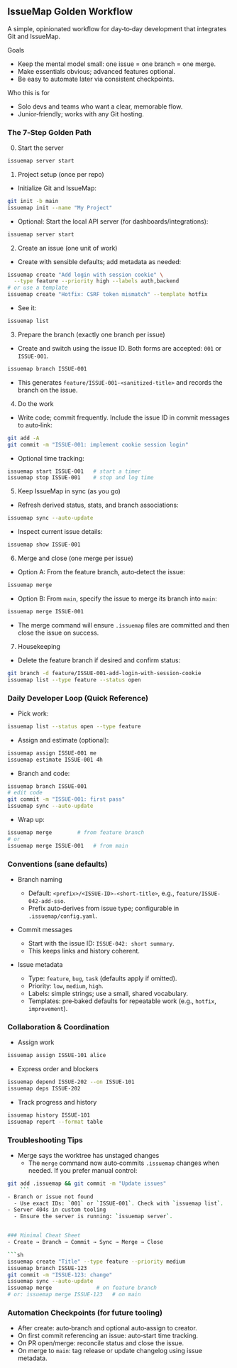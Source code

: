 ## IssueMap Golden Workflow

A simple, opinionated workflow for day‑to‑day development that integrates Git and IssueMap.

Goals
- Keep the mental model small: one issue = one branch = one merge.
- Make essentials obvious; advanced features optional.
- Be easy to automate later via consistent checkpoints.

Who this is for
- Solo devs and teams who want a clear, memorable flow.
- Junior‑friendly; works with any Git hosting.


### The 7‑Step Golden Path

0) Start the server

```sh
issuemap server start
```

1) Project setup (once per repo)
- Initialize Git and IssueMap:

```sh
git init -b main
issuemap init --name "My Project"
```

- Optional: Start the local API server (for dashboards/integrations):

```sh
issuemap server start
  ```

2) Create an issue (one unit of work)
- Create with sensible defaults; add metadata as needed:
```sh
issuemap create "Add login with session cookie" \
  --type feature --priority high --labels auth,backend
# or use a template
issuemap create "Hotfix: CSRF token mismatch" --template hotfix
``` 
- See it:

```sh
issuemap list
```

3) Prepare the branch (exactly one branch per issue)
- Create and switch using the issue ID. Both forms are accepted: `001` or `ISSUE-001`.

```sh
issuemap branch ISSUE-001
```

- This generates `feature/ISSUE-001-<sanitized-title>` and records the branch on the issue.

4) Do the work
- Write code; commit frequently. Include the issue ID in commit messages to auto‑link:

```sh
git add -A
git commit -m "ISSUE-001: implement cookie session login"
```

- Optional time tracking:

```sh
issuemap start ISSUE-001   # start a timer
issuemap stop ISSUE-001    # stop and log time
  ```

5) Keep IssueMap in sync (as you go)
- Refresh derived status, stats, and branch associations:

```sh
issuemap sync --auto-update
```

- Inspect current issue details:

```sh
issuemap show ISSUE-001
```

6) Merge and close (one merge per issue)
- Option A: From the feature branch, auto‑detect the issue:

```sh
issuemap merge
```

- Option B: From `main`, specify the issue to merge its branch into `main`:

```sh
issuemap merge ISSUE-001
```

- The merge command will ensure `.issuemap` files are committed and then close the issue on success.

7) Housekeeping
- Delete the feature branch if desired and confirm status:

```sh
git branch -d feature/ISSUE-001-add-login-with-session-cookie
issuemap list --type feature --status open
```


### Daily Developer Loop (Quick Reference)
- Pick work:

```sh
issuemap list --status open --type feature
```

- Assign and estimate (optional):

```sh
issuemap assign ISSUE-001 me
issuemap estimate ISSUE-001 4h
  ```
- Branch and code:

```sh
issuemap branch ISSUE-001
# edit code
git commit -m "ISSUE-001: first pass"
issuemap sync --auto-update
  ```
- Wrap up:

```sh
issuemap merge        # from feature branch
# or
issuemap merge ISSUE-001   # from main
  ```


### Conventions (sane defaults)
- Branch naming
  - Default: `<prefix>/<ISSUE-ID>-<short-title>`, e.g., `feature/ISSUE-042-add-sso`.
  - Prefix auto‑derives from issue type; configurable in `.issuemap/config.yaml`.

- Commit messages
  - Start with the issue ID: `ISSUE-042: short summary`.
  - This keeps links and history coherent.

- Issue metadata
  - Type: `feature`, `bug`, `task` (defaults apply if omitted).
  - Priority: `low`, `medium`, `high`.
  - Labels: simple strings; use a small, shared vocabulary.
  - Templates: pre‑baked defaults for repeatable work (e.g., `hotfix`, `improvement`).


### Collaboration & Coordination
- Assign work

```sh
issuemap assign ISSUE-101 alice
  ```
- Express order and blockers

```sh
issuemap depend ISSUE-202 --on ISSUE-101
issuemap deps ISSUE-202
  ```
- Track progress and history

```sh
issuemap history ISSUE-101
issuemap report --format table
  ```


### Troubleshooting Tips
- Merge says the worktree has unstaged changes
  - The `merge` command now auto‑commits `.issuemap` changes when needed. If you prefer manual control:

```sh
git add .issuemap && git commit -m "Update issues"
    ```
- Branch or issue not found
  - Use exact IDs: `001` or `ISSUE-001`. Check with `issuemap list`.
- Server 404s in custom tooling
  - Ensure the server is running: `issuemap server`.


### Minimal Cheat Sheet
- Create → Branch → Commit → Sync → Merge → Close

```sh
issuemap create "Title" --type feature --priority medium
issuemap branch ISSUE-123
git commit -m "ISSUE-123: change"
issuemap sync --auto-update
issuemap merge              # on feature branch
# or: issuemap merge ISSUE-123   # on main
```


### Automation Checkpoints (for future tooling)
- After create: auto‑branch and optional auto‑assign to creator.
- On first commit referencing an issue: auto‑start time tracking.
- On PR open/merge: reconcile status and close the issue.
- On merge to `main`: tag release or update changelog using issue metadata.
